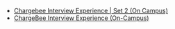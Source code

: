  - [Chargebee Interview Experience | Set 2 (On Campus)](https://www.geeksforgeeks.org/chargebee-interview-experience/)
- [ChargeBee Interview Experience (On-Campus)](https://www.geeksforgeeks.org/charge-bee-interview-experience-on-campus/)